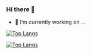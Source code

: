 ### Hi there 👋

- 🔭 I’m currently working on ...

[![Top Langs](https://github-readme-stats.vercel.app/api/top-langs/?username=Joebig7)](https://github.com/anuraghazra/github-readme-stats)


[![Top Langs](https://github-readme-stats.vercel.app/api/top-langs/?username=Joebig7&layout=compact)](https://github.com/anuraghazra/github-readme-stats)

